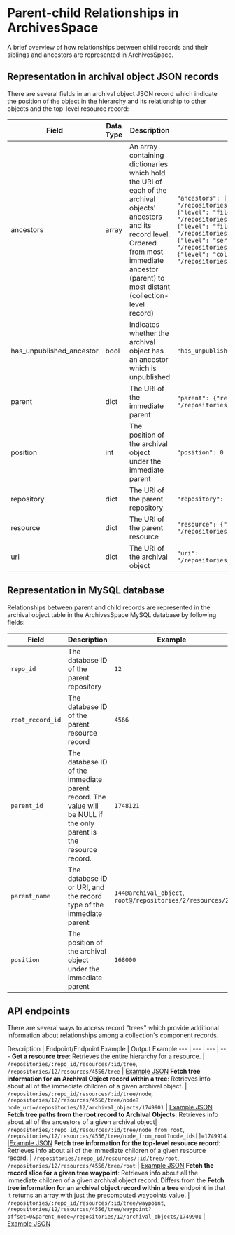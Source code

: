 # Parent-child Relationships in ArchivesSpace

A brief overview of how relationships between child records and their siblings and ancestors are represented in ArchivesSpace.

## Representation in archival object JSON records

There are several fields in an archival object JSON record which indicate the position of the object in the hierarchy and its relationship to other objects and the top-level resource record:


| Field                    | Data Type | Description                                                                                                                                                                                                   | Example                                                                                                                                                                                                                                                                                                                                                               |
|--------------------------|-----------|---------------------------------------------------------------------------------------------------------------------------------------------------------------------------------------------------------------|-----------------------------------------------------------------------------------------------------------------------------------------------------------------------------------------------------------------------------------------------------------------------------------------------------------------------------------------------------------------------|
| ancestors                | array     | An array containing dictionaries which hold the URI of each of the archival objects' ancestors and its record level. Ordered from most immediate ancestor (parent) to most distant (collection-level record)  | ```"ancestors": [{"level": "file","ref": "/repositories/12/archival_objects/1748121"},{"level": "file","ref": "/repositories/12/archival_objects/1748120"},{"level": "file","ref": "/repositories/12/archival_objects/1748119"},{"level": "series","ref": "/repositories/12/archival_objects/1748118"},{"level": "collection","ref": "/repositories/12/resources/4556"}]``` |
| has_unpublished_ancestor | bool      | Indicates whether the archival object has an ancestor which is unpublished                                                                                                                                    | `"has_unpublished_ancestor": false`                                                                                                                                                                                                                                                                                                                           |
| parent                   | dict      | The URI of the immediate parent                                                                                                                                                                               | `"parent": {"ref": "/repositories/12/archival_objects/1748121"}`                                                                                                                                                                                                                                                                                                   |
| position                 | int       | The position of the archival object under the immediate parent                                                                                                                                                | `"position": 0`                                                                                                                                                                                                                                                                                                                                                      |
| repository               | dict      | The URI of the parent repository                                                                                                                                                                              | `"repository": {"ref": "/repositories/12"}`                                                                                                                                                                                                                                                                                                                      |
| resource                 | dict      | The URI of the parent resource                                                                                                                                                                                | `"resource": {"ref": "/repositories/12/resources/4556"}`                                                                                                                                                                                                                                                                                                               |
| uri                      | dict      | The URI of the archival object                                                                                                                                                                                | `"uri": "/repositories/12/archival_objects/1748122"}`                                                                                                                                                                                                                                                                                                              |

## Representation in MySQL database

Relationships between parent and child records are represented in the archival object table in the ArchivesSpace MySQL database by following fields:

Field | Description | Example
--- | --- | ---
`repo_id`| The database ID of the parent repository | `12`
`root_record_id` | The database ID of the parent resource record | `4566`
`parent_id` | The database ID of the immediate parent record. The value will be NULL if the only parent is the resource record. | ```1748121```
`parent_name` | The database ID or URI, and the record type of the immediate parent | `144@archival_object`, `root@/repositories/2/resources/2`
`position` | The position of the archival object under the immediate parent | `168000`

## API endpoints

There are several ways to access record "trees" which provide additional information about relationships among a collection's component records.

Description | Endpoint/Endpoint Example | Output Example
--- | --- | --- | ---
__Get a resource tree__: Retrieves the entire hierarchy for a resource. | `/repositories/:repo_id/resources/:id/tree`, `/repositories/12/resources/4556/tree` | [Example JSON](mssa_ms_0466_tree.json)
__Fetch tree information for an Archival Object record within a tree__: Retrieves info about all of the immediate children of a given archival object. | `/repositories/:repo_id/resources/:id/tree/node`, `/repositories/12/resources/4556/tree/node?node_uri=/repositories/12/archival_objects/1749901` | [Example JSON](mssa_ms_0466_tree_node.json)
__Fetch tree paths from the root record to Archival Objects__: Retrieves info about all of the ancestors of a given archival object| `/repositories/:repo_id/resources/:id/tree/node_from_root`, `/repositories/12/resources/4556/tree/node_from_root?node_ids[]=1749914` |[Example JSON](mssa_ms_0466_tree_node_from_root.json)
__Fetch tree information for the top-level resource record__: Retrieves info about all of the immediate children of a given resource record. | `/repositories/:repo_id/resources/:id/tree/root`, `/repositories/12/resources/4556/tree/root` | [Example JSON](mssa_ms_0466_top_level_tree.json)
__Fetch the record slice for a given tree waypoint__: Retrieves info about all the immediate children of a given archival object record. Differs from the __Fetch tree information for an archival object record within a tree__ endpoint in that it returns an array with just the precomputed waypoints value. | `/repositories/:repo_id/resources/:id/tree/waypoint`, `/repositories/12/resources/4556/tree/waypoint?offset=0&parent_node=/repositories/12/archival_objects/1749901` | [Example JSON](mssa_ms_0466_tree_from_waypoint.json)
